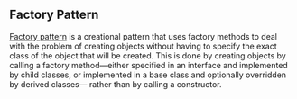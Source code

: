 ## Factory Pattern

[Factory pattern](https://en.wikipedia.org/wiki/Factory_method_pattern) is a creational pattern that uses factory methods to deal with 
the problem of creating objects without having to specify the exact class of
 the object that will be created. This is done by creating objects by calling 
 a factory method—either specified in an interface and implemented by child classes, 
 or implemented in a base class and optionally overridden by derived classes—
 rather than by calling a constructor.